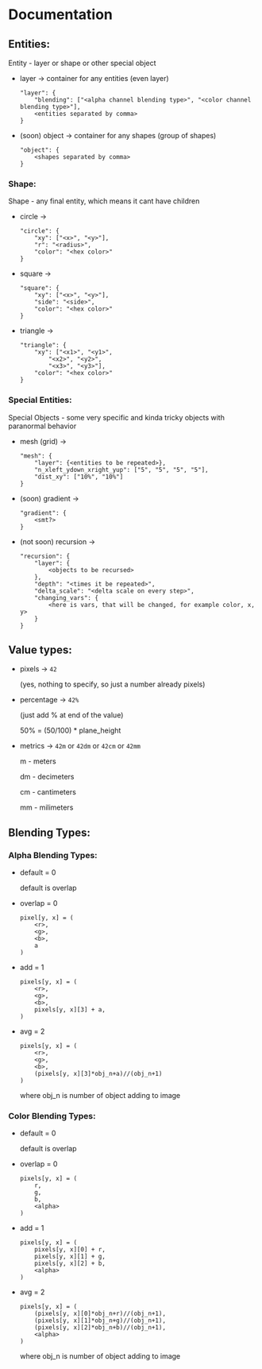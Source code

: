 # Documentation



## Entities:
Entity - layer or shape or other special object
- layer -> container for any entities (even layer)
  ```
  "layer": {
      "blending": ["<alpha channel blending type>", "<color channel blending type>"], 
      <entities separated by comma>
  }
  ```

- (soon) object -> container for any shapes (group of shapes)
  ```
  "object": {
      <shapes separated by comma>
  }
  ```

### Shape:
Shape - any final entity, which means it cant have children
- circle ->
  ```
  "circle": {
      "xy": ["<x>", "<y>"],
      "r": "<radius>",
      "color": "<hex color>"
  }
  ```

- square ->
  ```
  "square": {
      "xy": ["<x>", "<y>"],
      "side": "<side>",
      "color": "<hex color>"
  }
  ```

- triangle ->
  ```
  "triangle": {
      "xy": ["<x1>", "<y1>",
          "<x2>", "<y2>",
          "<x3>", "<y3>"],
      "color": "<hex color>"
  }
  ```

### Special Entities:
Special Objects - some very specific and kinda tricky objects with paranormal behavior
- mesh (grid) ->
  ```
  "mesh": {
      "layer": {<entities to be repeated>},
      "n_xleft_ydown_xright_yup": ["5", "5", "5", "5"],
      "dist_xy": ["10%", "10%"]
  }
  ```

- (soon) gradient ->
  ```
  "gradient": {
      <smt?>
  }
  ```

- (not soon) recursion ->
  ```
  "recursion": {
      "layer": {
          <objects to be recursed>
      },
      "depth": "<times it be repeated>",
      "delta_scale": "<delta scale on every step>",
      "changing_vars": {
          <here is vars, that will be changed, for example color, x, y>
      }
  }
  ```



## Value types:
- pixels -> `42`

  (yes, nothing to specify, so just a number already pixels)

- percentage -> `42%`

  (just add % at end of the value)

  50% = (50/100) * plane_height

- metrics -> `42m` or `42dm` or `42cm` or `42mm`

  m - meters

  dm - decimeters

  cm - cantimeters
  
  mm - milimeters



## Blending Types:

### Alpha Blending Types:
- default = 0

  default is overlap

- overlap = 0
  ```
  pixel[y, x] = (
      <r>,
      <g>,
      <b>,
      a
  )
  ```

- add = 1
  ```
  pixels[y, x] = (
      <r>,
      <g>,
      <b>,
      pixels[y, x][3] + a,
  )
  ```

- avg = 2
  ```
  pixels[y, x] = (
      <r>,
      <g>,
      <b>,
      (pixels[y, x][3]*obj_n+a)//(obj_n+1)
  )
  ```

  where obj_n is number of object adding to image

### Color Blending Types:
- default = 0

  default is overlap

- overlap = 0
  ```
  pixels[y, x] = (
      r,
      g,
      b,
      <alpha>
  )
  ```

- add = 1
  ```
  pixels[y, x] = (
      pixels[y, x][0] + r,
      pixels[y, x][1] + g,
      pixels[y, x][2] + b,
      <alpha>
  )
  ```

- avg = 2
  ```
  pixels[y, x] = (
      (pixels[y, x][0]*obj_n+r)//(obj_n+1),
      (pixels[y, x][1]*obj_n+g)//(obj_n+1),
      (pixels[y, x][2]*obj_n+b)//(obj_n+1),
      <alpha>
  )
  ```

  where obj_n is number of object adding to image





